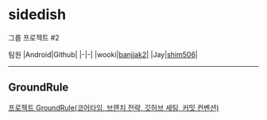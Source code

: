 # sidedish
그룹 프로젝트 #2

팀원 
|Android|Github|
|-|-|
|wooki|[banjjak2](https://github.com/banjjak2)|
|Jay|[shim506](https://github.com/shim506)|

***
## GroundRule

[프로젝트 GroundRule(코어타임, 브랜치 전략, 깃허브 세팅, 커밋 컨벤션)](https://www.notion.so/GroundRule-06f6e41e33164dd7b4c8fd2eb86463c3)
